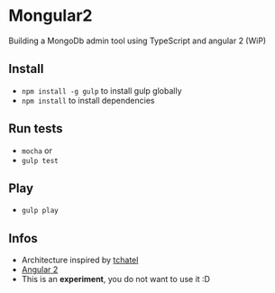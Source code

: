 # Mongular2

 Building a MongoDb admin tool using TypeScript and angular 2 (WiP)

## Install

* `npm install -g gulp` to install gulp globally
* `npm install` to install dependencies

## Run tests

* `mocha`
or
* `gulp test`

## Play

* `gulp play` 


## Infos

* Architecture inspired by [tchatel](https://github.com/tchatel/angular2-travels.git#readme)
* [Angular 2](https://angular.io/docs/ts/latest/guide/)
* This is an **experiment**, you do not want to use it :D